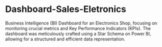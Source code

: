 # Dashboard-Sales-Eletronics

Business Intelligence (BI) Dashboard for an Electronics Shop, focusing on monitoring crucial metrics and Key Performance Indicators (KPIs).
The dashboard was meticulously crafted using a Star Schema on Power BI, allowing for a structured and efficient data representation.
